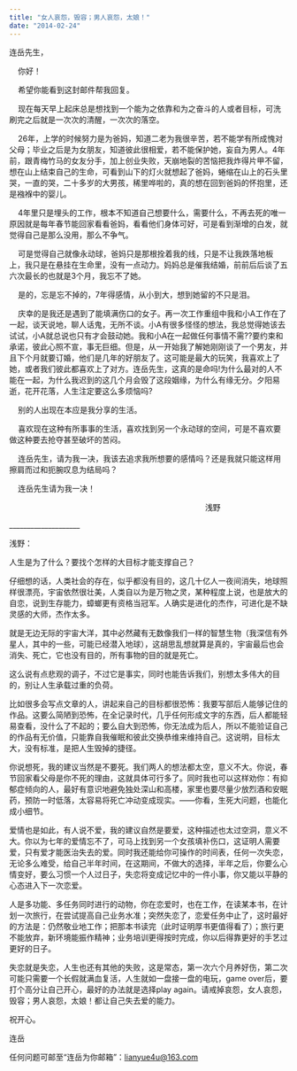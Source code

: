 ```yaml
---
title: "女人哀怨，毁容；男人哀怨，太娘！"
date: "2014-02-24"
---
```


连岳先生，

    你好！

    希望你能看到这封邮件帮我回复。

    现在每天早上起床总是想找到一个能为之依靠和为之奋斗的人或者目标，可洗刷完之后就是一次次的清醒，一次次的落空。

    26年，上学的时候努力是为爸妈，知道二老为我很辛苦，若不能学有所成愧对父母；毕业之后是为女朋友，知道彼此很相爱，若不能保护她，妄自为男人。4年前，跟青梅竹马的女友分手，加上创业失败，天崩地裂的苦恼把我炸得片甲不留，想在山上结束自己的生命，可看到山下的灯火就想起了爸妈，蜷缩在山上的石头里哭，一直的哭，二十多岁的大男孩，稀里哗啦的，真的想在回到爸妈的怀抱里，还是襁褓中的婴儿。

    4年里只是埋头的工作，根本不知道自己想要什么，需要什么，不再去死的唯一原因就是每年春节能回家看看爸妈，看看他们身体可好，可是看到渐增的白发，就觉得自己是那么没用，那么不争气。

    可是觉得自己就像永动球，爸妈只是那根拴着我的线，只是不让我跌落地板上，我只是在悬挂在生命里，没有一点动力。妈妈总是催我结婚，前前后后谈了五六次最长的也就是3个月，我忘不了她。

    是的，忘是忘不掉的，7年得感情，从小到大，想到她留的不只是泪。

    庆幸的是我还是遇到了能填满伤口的女子。再一次工作重组中我和小A工作在了一起，谈天说地，聊人话鬼，无所不谈。小A有很多怪怪的想法，我总觉得她该去试试，小A就总说也只有才会鼓动她。我和小A在一起做任何事情不需??要约束和承诺，彼此心照不宣，事无巨细。但是，从一开始我了解她刚刚谈了一个男友，并且下个月就要订婚，他们是几年的好朋友了。这可能是最大的玩笑，我喜欢上了她，或者我们彼此都喜欢上了对方。连岳先生，这真的是命吗!为什么最对的人不能在一起，为什么我迟到的这几个月会毁了这段姻缘，为什么有缘无分。夕阳易逝，花开花落，人生注定要这么多烦恼吗?

    别的人出现在本应是我分享的生活。

    喜欢现在这种有所事事的生活，喜欢找到另一个永动球的空间，可是不喜欢要做这种要去抢夺甚至破坏的苦闷。

    连岳先生，请为我一决，我该去追求我所想要的感情吗？还是我就只能这样用擦肩而过和扼腕叹息为结局吗？

    连岳先生请为我一决！          

                                                                                          浅野

\_\_\_\_\_\_\_\_\_\_\_\_\_\_\_\_\_\_\_\_

浅野：

人生是为了什么？要找个怎样的大目标才能支撑自己？

仔细想的话，人类社会的存在，似乎都没有目的，这几十亿人一夜间消失，地球照样很漂亮，宇宙依然很壮美，人类自以为是万物之灵，某种程度上说，也是放大的自恋，说到生存能力，蟑螂更有资格当冠军。人确实是进化的杰作，可进化是不缺灵感的大师，杰作太多。

就是无边无际的宇宙大洋，其中必然藏有无数像我们一样的智慧生物（我深信有外星人，其中的一些，可能已经潜入地球），这胡思乱想就算是真的，宇宙最后也会消失、死亡，它也没有目的，所有事物的目的就是死亡。

这么说有点悲观的调子，不过它是事实，同时也能告诉我们，别想太多伟大的目的，别让人生承载过重的负荷。

比如很多会写点文章的人，讲起来自己的目标都很恐怖：我要写部后人能够记住的作品。这要么简陋到恐怖，在全记录时代，几乎任何形成文字的东西，后人都能轻易查看，没什么了不起的；要么自大到恐怖，你无法成为后人，所以不能验证自己的作品有无价值，只能靠自我催眠和彼此交换恭维来维持自己。这说明，目标太大，没有标准，是把人生毁掉的捷径。

你说想死，我的建议当然是不要死。我们两人的想法都太空，意义不大。你说，春节回家看父母是你不死的理由，这就具体可行多了。同时我也可以这样劝你：有抑郁症倾向的人，最好有意识地避免独处深山和高楼，家里也要尽量少放烈酒和安眠药，预防一时低落，太容易将死亡冲动变成现实。——你看，生死大问题，也能化成小细节。

爱情也是如此，有人说不爱，我的建议自然是要爱，这种描述也太过空洞，意义不大。你以为七年的爱情忘不了，可马上找到另一个女孩填补伤口，这证明人需要爱，只有爱才能医治失去的爱。同时我还能给你可操作的时间表，任何一次失恋，无论多么难受，给自己半年时间，在这期间，不做大的选择，半年之后，你要么心情变好，要么习惯一个人过日子，失恋将变成记忆中的一件小事，你又能以平静的心态进入下一次恋爱。

人是多功能、多任务同时进行的动物，你在恋爱时，也在工作，在读某本书，在计划一次旅行，在尝试提高自己业务水准；突然失恋了，恋爱任务中止了，这时最好的方法是：仍然敬业地工作；把那本书读完（此时证明厚书更值得看了）；旅行更不能放弃，新环境能振作精神；业务培训更得按时完成，你以后得靠更好的手艺过更好的日子。

失恋就是失恋，人生也还有其他的失败，这是常态，第一次六个月养好伤，第二次可能只需要一个长假就满血复活，人生就如一盘接一盘的电玩，game over后，要打个高分让自己开心，最好的办法就是选择play again。请戒掉哀怨，女人哀怨，毁容；男人哀怨，太娘！都让自己失去爱的能力。

祝开心。

连岳

任何问题可邮至“连岳为你邮箱”：lianyue4u@163.com

